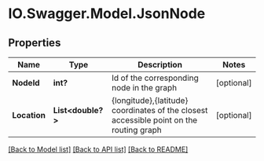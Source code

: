 # IO.Swagger.Model.JsonNode
## Properties

Name | Type | Description | Notes
------------ | ------------- | ------------- | -------------
**NodeId** | **int?** | Id of the corresponding node in the graph | [optional] 
**Location** | **List&lt;double?&gt;** | {longitude},{latitude} coordinates of the closest accessible point on the routing graph | [optional] 

[[Back to Model list]](../README.md#documentation-for-models) [[Back to API list]](../README.md#documentation-for-api-endpoints) [[Back to README]](../README.md)

